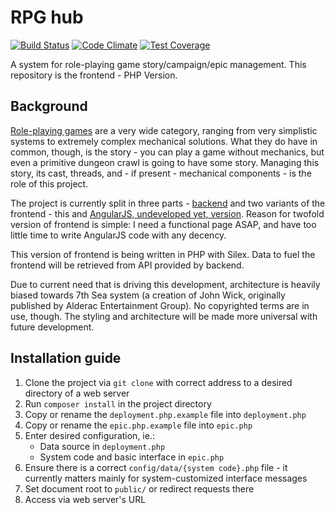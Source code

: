 # RPG hub
[![Build Status](https://travis-ci.org/mikron-ia/rpg-hub-frontend-static.svg?branch=master)](https://travis-ci.org/mikron-ia/rpg-hub-frontend-static)
[![Code Climate](https://codeclimate.com/github/mikron-ia/rpg-hub-frontend-static/badges/gpa.svg)](https://codeclimate.com/github/mikron-ia/rpg-hub-frontend-static)
[![Test Coverage](https://codeclimate.com/github/mikron-ia/rpg-hub-frontend-static/badges/coverage.svg)](https://codeclimate.com/github/mikron-ia/rpg-hub-frontend-static/coverage)

A system for role-playing game story/campaign/epic management. This repository is the frontend - PHP Version.

## Background
[Role-playing games](https://en.wikipedia.org/wiki/Role-playing_game) are a very wide category, ranging from very simplistic systems to extremely complex mechanical solutions. What they do have in common, though, is the story - you can play a game without mechanics, but even a primitive dungeon crawl is going to have some story. Managing this story, its cast, threads, and - if present - mechanical components - is the role of this project.

The project is currently split in three parts - [backend](https://github.com/mikron-ia/rpg-hub-backend) and two variants of the frontend - this and [AngularJS, undeveloped yet, version](https://github.com/mikron-ia/rpg-hub-frontend). Reason for twofold version of frontend is simple: I need a functional page ASAP, and have too little time to write AngularJS code with any decency. 

This version of frontend is being written in PHP with Silex. Data to fuel the frontend will be retrieved from API provided by backend.

Due to current need that is driving this development, architecture is heavily biased towards 7th Sea system (a creation of John Wick, originally published by Alderac Entertainment Group). No copyrighted terms are in use, though.
The styling and architecture will be made more universal with future development.

## Installation guide
1. Clone the project via `git clone` with correct address to a desired directory of a web server
2. Run `composer install` in the project directory
3. Copy or rename the `deployment.php.example` file into `deployment.php`
4. Copy or rename the `epic.php.example` file into `epic.php`
5. Enter desired configuration, ie.:
    * Data source in `deployment.php`
    * System code and basic interface in `epic.php`
6. Ensure there is a correct `config/data/{system code}.php` file - it currently matters mainly for system-customized interface messages
7. Set document root to `public/` or redirect requests there 
8. Access via web server's URL
